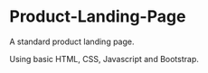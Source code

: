 # Product-Landing-Page
A standard product landing page.

Using basic HTML, CSS, Javascript and Bootstrap.
